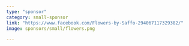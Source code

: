 ```yaml
---
type: "sponsor"
category: small-sponsor
link: "https://www.facebook.com/Flowers-by-Saffo-294067117329382/"
image: sponsors/small/flowers.png

---
```

